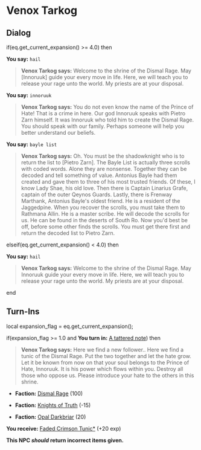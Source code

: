 # Venox Tarkog
## Dialog

if(eq.get_current_expansion() >= 4.0) then


**You say:** `hail`




>**Venox Tarkog says:** Welcome to the shrine of the Dismal Rage.  May [Innoruuk] guide your every move in life.  Here, we will teach you to release your rage unto the world.  My priests are at your disposal.


**You say:** `innoruuk`




>**Venox Tarkog says:** You do not even know the name of the Prince of Hate! That is a crime in here. Our god Innoruuk speaks with Pietro Zarn himself. It was Innoruuk who told him to create the Dismal Rage. You should speak with our family. Perhaps someone will help you better understand our beliefs.


**You say:** `bayle list`




>**Venox Tarkog says:** Oh. You must be the shadowknight who is to return the list to [Pietro Zarn]. The Bayle List is actually three scrolls with coded words. Alone they are nonsense. Together they can be decoded and tell something of value. Antonius Bayle had them created and gave them to three of his most trusted friends. Of these, I know Lady Shae, his old love. Then there is Captain Linarius Grafe, captain of the outer Qeynos Guards. Lastly, there is Frenway Marthank, Antonius Bayle's oldest friend. He is a resident of the Jaggedpine. When you recover the scrolls, you must take them to Rathmana Allin. He is a master scribe. He will decode the scrolls for us. He can be found in the deserts of South Ro. Now you'd best be off, before some other finds the scrolls. You must get there first and return the decoded list to Pietro Zarn.




elseif(eq.get_current_expansion() < 4.0) then


**You say:** `hail`




>**Venox Tarkog says:** Welcome to the shrine of the Dismal Rage.  May Innoruuk guide your every move in life.  Here, we will teach you to release your rage unto the world.  My priests are at your disposal.

end

## Turn-Ins



local expansion_flag = eq.get_current_expansion();

if(expansion_flag >= 1.0 and  **You turn in:** [A tattered note](/item/18744)) then 


>**Venox Tarkog says:** Here we find a new follower.. Here we find a tunic of the Dismal Rage. Put the two together and let the hate grow. Let it be known from now on that your soul belongs to the Prince of Hate, Innoruuk. It is his power which flows within you. Destroy all those who oppose us. Please introduce your hate to the others in this shrine.


* __Faction:__ [Dismal Rage](/faction/271) (100)


* __Faction:__ [Knights of Truth](/faction/281) (-15)


* __Faction:__ [Opal Darkbriar](/faction/296) (20)


 **You receive:**  [Faded Crimson Tunic*](/item/13561) (+20 exp)

**This NPC *should* return incorrect items given.**

